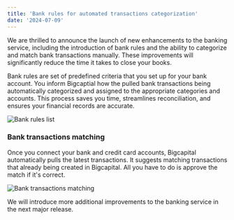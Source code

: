 ```yaml
---
title: 'Bank rules for automated transactions categorization'
date: '2024-07-09'
---
```


We are thrilled to announce the launch of new enhancements to the banking service, including the introduction of bank rules and the ability to categorize and match bank transactions manually. These improvements will significantly reduce the time it takes to close your books.

Bank rules are set of predefined criteria that you set up for your bank account. You inform Bigcaptial how the pulled bank transactions being automatically categorized and assigned to the appropriate categories and accounts. This process saves you time, streamlines reconciliation, and ensures your financial records are accurate.

![Bank rules list](/images/updates/bank-rules/bank-rules.png "Bank rules list")

### Bank transactions matching

Once you connect your bank and credit card accounts, Bigcapital automatically pulls the latest transactions. It suggests matching transactions that already being created in Bigcapital. All you have to do is approve the match if it's correct.

![Bank transactions matching](/images/updates/bank-rules/bank-matching.png "Bank transactions matching")

We will introduce more additional improvements to the banking service in the next major release.